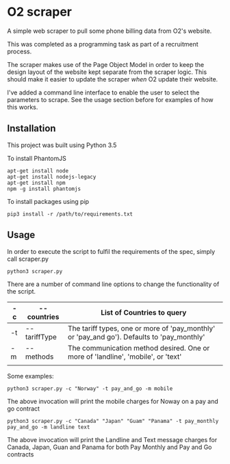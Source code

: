 

# O2 scraper

A simple web scraper to pull some phone billing data from O2's website. 

This was completed as a programming task as part of a recruitment process.

The scraper makes use of the Page Object Model in order to keep the design layout of the website kept separate from the scraper logic. This should make it easier to update the scraper *when* O2 update their website.

I've added a command line interface to enable the user to select the parameters to scrape. See the usage section before for examples of how this works.

## Installation
This project was built using Python 3.5

To install PhantomJS
~~~~
apt-get install node
apt-get install nodejs-legacy
apt-get install npm
npm -g install phantomjs
~~~~~

To install packages using pip

~~~~
pip3 install -r /path/to/requirements.txt
~~~~
## Usage
In order to execute the script to fulfil the requirements of the spec, simply call scraper.py

~~~~
python3 scraper.py 
~~~~

There are a number of command line options to change the functionality of the script.

| -c 	| --countries  	| List of Countries to query                                                                 	|
|----	|--------------	|--------------------------------------------------------------------------------------------	|
| -t 	| --tariffType 	| The tariff types, one or more of 'pay_monthly' or 'pay_and go'). Defaults to 'pay_monthly' 	|
| -m 	| --methods    	| The communication method desired. One or more of 'landline', 'mobile', or 'text'           	|
|    	|              	|                                                                                            	|

Some examples:

~~~~
python3 scraper.py -c "Norway" -t pay_and_go -m mobile
~~~~

The above invocation will print the mobile charges for Noway on a pay and go contract
 
~~~~
python3 scraper.py -c "Canada" "Japan" "Guam" "Panama" -t pay_monthly pay_and_go -m landline text
~~~~ 

The above invocation will print the Landline and Text message charges for Canada, Japan, Guan and Panama for both Pay Monthly and Pay and Go contracts